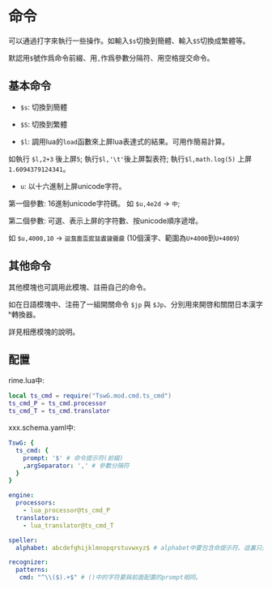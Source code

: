 # 命令

可以通過打字來執行一些操作。如輸入`$s`切換到簡體、輸入`$S`切換成繁體等。

默認用`$`號作爲命令前綴、用`,`作爲參數分隔符、用空格提交命令。

## 基本命令



- `$s`: 切換到簡體
- `$S`: 切換到繁體


- `$l`: 調用lua的`load`函數來上屏lua表達式的結果。可用作簡易計算。

如執行 `$l,2+3` 後上屏`5`; 執行`$l,'\t'`後上屏製表符; 執行`$l,math.log(5)` 上屏 `1.6094379124341`。

- `u`: 以十六進制上屏unicode字符。



第一個參數: 16進制unicode字符碼。 如 `$u,4e2d` -> `中`; 

第二個參數: 可選、表示上屏的字符數、按unicode順序遞增。

如 `$u,4000,10` -> `䀀䀁䀂䀃䀄䀅䀆䀇䀈䀉` (10個漢字、範圍為`U+4000`到`U+4009`)


## 其他命令

其他模塊也可調用此模塊、註冊自己的命令。

如在日語模塊中、注冊了一組開關命令 `$jp` 與 `$Jp`、分別用來開啓和關閉日本漢字ʰ轉換器。

詳見相應模塊的說明。

## 配置

rime.lua中:

```lua
local ts_cmd = require("TswG.mod.cmd.ts_cmd")
ts_cmd_P = ts_cmd.processor
ts_cmd_T = ts_cmd.translator
```

xxx.schema.yaml中:

```yaml
TswG: {
  ts_cmd: {
    prompt: '$' # 命令提示符(前綴)
    ,argSeparator: ',' # 參數分隔符
  }
}

engine:
  processors:
    - lua_processor@ts_cmd_P
  translators:
    - lua_translator@ts_cmd_T

speller:
  alphabet: abcdefghijklmnopqrstuvwxyz$ # alphabet中要包含命提示符、這裏只是一個示例、請在實際的alphabet中添加$

recognizer:
  patterns:
   cmd: "^\\($).+$" # ()中的字符要與前面配置的prompt相同。

```

